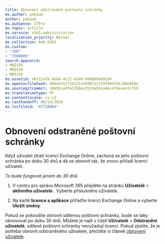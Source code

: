 ```yaml
---
title: Obnovení odstraněné poštovní schránky
ms.author: pebaum
author: pebaum
ms.audience: ITPro
ms.topic: article
ms.service: o365-administration
localization_priority: Normal
ms.collection: Adm_O365
ms.custom:
- "360"
- "3500005"
search.appverid:
- MOE150
- MED150
- MBS150
ms.assetid: e6112a76-bbb6-4c22-b2e6-690b004d92d4
ms.openlocfilehash: 899eb7e171d125c509871c219f99dfd1106b858a
ms.sourcegitcommit: c6692ce0fa1358ec3529e59ca0ecdfdea4cdc759
ms.translationtype: MT
ms.contentlocale: cs-CZ
ms.lasthandoff: 09/14/2020
ms.locfileid: "47728064"
---
```

# <a name="restore-a-deleted-mailbox"></a>Obnovení odstraněné poštovní schránky

Když uživatel ztratí licenci Exchange Online, zachová se jeho poštovní schránka po dobu 30 dnů a dá se obnovit tak, že znovu přiřadí licenci uživateli.
  
 *To bude fungovat jenom do 30 dnů.*  
  
1. V centru pro správu Microsoft 365 přejděte na stránku **Uživatelé** \> **aktivního uživatele** . Vyberte příslušného uživatele.

2. Na kartě **licence a aplikace** přiřaďte licenci Exchange Online a vyberte **Uložit změny**.

Pokud se pokoušíte obnovit sdílenou poštovní schránku, bude se taky obnovovat po dobu 30 dnů. Můžete je najít v části **Uživatelé** \> **Odstranění uživatelé**, sdílené poštovní schránky nevyžadují licenci. Pokud zjistíte, že je potřeba obnovit odstraněného uživatele, přečtěte si článek [obnovení uživatele](https://docs.microsoft.com/microsoft-365/admin/add-users/restore-user).
  